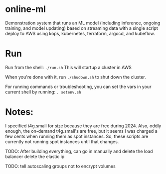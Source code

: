 # online-ml

Demonstration system that runs an ML model (including inference, ongoing training, and model updating) based on streaming data with a single script deploy to AWS using kops, kubernetes, terraform, argocd, and kubeflow.

# Run

Run from the shell:
`./run.sh`
This will startup a cluster in AWS

When you're done with it, run
`./shudown.sh`
to shut down the cluster.

For running commands or troubleshooting, you can set the vars in your current shell by running:
`. setenv.sh`

# Notes:

I specified t4g.small for size because they are free during 2024. Also, oddly enough, the on-demand t4g.small's are free, but it seems I was charged a few cents when running them as spot instances. So, these scripts are currently not running spot instances until that changes.

TODO: After building everything, can go in manually and
delete the load balancer
delete the elastic ip


TODO: tell autoscaling groups not to encrypt volumes
